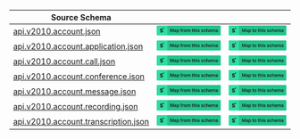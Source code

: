 | Source Schema                                                                                                                                                      |                                                                                                                                                                                                                                                                                                                                                     |                                                                                                                                                                                                                                                                                                                                               |
| ------------------------------------------------------------------------------------------------------------------------------------------------------------------ | --------------------------------------------------------------------------------------------------------------------------------------------------------------------------------------------------------------------------------------------------------------------------------------------------------------------------------------------------- | --------------------------------------------------------------------------------------------------------------------------------------------------------------------------------------------------------------------------------------------------------------------------------------------------------------------------------------------- |
| [api.v2010.account.json](https://raw.githubusercontent.com/Stedi/registry/main/schemas/twilio/twilio_api_v2010/api.v2010.account.json)                             | [![Map from this schema](/images/MapFromThisSchema.svg)](https://terminal.stedi.com/mappings/import?name=Mapping%20from%20Twilio's%20api.v2010.account%20schema&referrer=registry-repo&source_json_schema=https://raw.githubusercontent.com/Stedi/registry/main/schemas/twilio/twilio_api_v2010/api.v2010.account.json)                             | [![Map to this schema](/images/MapToThisSchema.svg)](https://terminal.stedi.com/mappings/import?name=Mapping%20to%20Twilio's%20api.v2010.account%20schema&referrer=registry-repo&target_json_schema=https://raw.githubusercontent.com/Stedi/registry/main/schemas/twilio/twilio_api_v2010/api.v2010.account.json)                             |
| [api.v2010.account.application.json](https://raw.githubusercontent.com/Stedi/registry/main/schemas/twilio/twilio_api_v2010/api.v2010.account.application.json)     | [![Map from this schema](/images/MapFromThisSchema.svg)](https://terminal.stedi.com/mappings/import?name=Mapping%20from%20Twilio's%20api.v2010.account.application%20schema&referrer=registry-repo&source_json_schema=https://raw.githubusercontent.com/Stedi/registry/main/schemas/twilio/twilio_api_v2010/api.v2010.account.application.json)     | [![Map to this schema](/images/MapToThisSchema.svg)](https://terminal.stedi.com/mappings/import?name=Mapping%20to%20Twilio's%20api.v2010.account.application%20schema&referrer=registry-repo&target_json_schema=https://raw.githubusercontent.com/Stedi/registry/main/schemas/twilio/twilio_api_v2010/api.v2010.account.application.json)     |
| [api.v2010.account.call.json](https://raw.githubusercontent.com/Stedi/registry/main/schemas/twilio/twilio_api_v2010/api.v2010.account.call.json)                   | [![Map from this schema](/images/MapFromThisSchema.svg)](https://terminal.stedi.com/mappings/import?name=Mapping%20from%20Twilio's%20api.v2010.account.call%20schema&referrer=registry-repo&source_json_schema=https://raw.githubusercontent.com/Stedi/registry/main/schemas/twilio/twilio_api_v2010/api.v2010.account.call.json)                   | [![Map to this schema](/images/MapToThisSchema.svg)](https://terminal.stedi.com/mappings/import?name=Mapping%20to%20Twilio's%20api.v2010.account.call%20schema&referrer=registry-repo&target_json_schema=https://raw.githubusercontent.com/Stedi/registry/main/schemas/twilio/twilio_api_v2010/api.v2010.account.call.json)                   |
| [api.v2010.account.conference.json](https://raw.githubusercontent.com/Stedi/registry/main/schemas/twilio/twilio_api_v2010/api.v2010.account.conference.json)       | [![Map from this schema](/images/MapFromThisSchema.svg)](https://terminal.stedi.com/mappings/import?name=Mapping%20from%20Twilio's%20api.v2010.account.conference%20schema&referrer=registry-repo&source_json_schema=https://raw.githubusercontent.com/Stedi/registry/main/schemas/twilio/twilio_api_v2010/api.v2010.account.conference.json)       | [![Map to this schema](/images/MapToThisSchema.svg)](https://terminal.stedi.com/mappings/import?name=Mapping%20to%20Twilio's%20api.v2010.account.conference%20schema&referrer=registry-repo&target_json_schema=https://raw.githubusercontent.com/Stedi/registry/main/schemas/twilio/twilio_api_v2010/api.v2010.account.conference.json)       |
| [api.v2010.account.message.json](https://raw.githubusercontent.com/Stedi/registry/main/schemas/twilio/twilio_api_v2010/api.v2010.account.message.json)             | [![Map from this schema](/images/MapFromThisSchema.svg)](https://terminal.stedi.com/mappings/import?name=Mapping%20from%20Twilio's%20api.v2010.account.message%20schema&referrer=registry-repo&source_json_schema=https://raw.githubusercontent.com/Stedi/registry/main/schemas/twilio/twilio_api_v2010/api.v2010.account.message.json)             | [![Map to this schema](/images/MapToThisSchema.svg)](https://terminal.stedi.com/mappings/import?name=Mapping%20to%20Twilio's%20api.v2010.account.message%20schema&referrer=registry-repo&target_json_schema=https://raw.githubusercontent.com/Stedi/registry/main/schemas/twilio/twilio_api_v2010/api.v2010.account.message.json)             |
| [api.v2010.account.recording.json](https://raw.githubusercontent.com/Stedi/registry/main/schemas/twilio/twilio_api_v2010/api.v2010.account.recording.json)         | [![Map from this schema](/images/MapFromThisSchema.svg)](https://terminal.stedi.com/mappings/import?name=Mapping%20from%20Twilio's%20api.v2010.account.recording%20schema&referrer=registry-repo&source_json_schema=https://raw.githubusercontent.com/Stedi/registry/main/schemas/twilio/twilio_api_v2010/api.v2010.account.recording.json)         | [![Map to this schema](/images/MapToThisSchema.svg)](https://terminal.stedi.com/mappings/import?name=Mapping%20to%20Twilio's%20api.v2010.account.recording%20schema&referrer=registry-repo&target_json_schema=https://raw.githubusercontent.com/Stedi/registry/main/schemas/twilio/twilio_api_v2010/api.v2010.account.recording.json)         |
| [api.v2010.account.transcription.json](https://raw.githubusercontent.com/Stedi/registry/main/schemas/twilio/twilio_api_v2010/api.v2010.account.transcription.json) | [![Map from this schema](/images/MapFromThisSchema.svg)](https://terminal.stedi.com/mappings/import?name=Mapping%20from%20Twilio's%20api.v2010.account.transcription%20schema&referrer=registry-repo&source_json_schema=https://raw.githubusercontent.com/Stedi/registry/main/schemas/twilio/twilio_api_v2010/api.v2010.account.transcription.json) | [![Map to this schema](/images/MapToThisSchema.svg)](https://terminal.stedi.com/mappings/import?name=Mapping%20to%20Twilio's%20api.v2010.account.transcription%20schema&referrer=registry-repo&target_json_schema=https://raw.githubusercontent.com/Stedi/registry/main/schemas/twilio/twilio_api_v2010/api.v2010.account.transcription.json) |